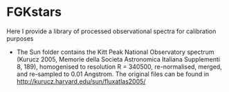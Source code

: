 # FGKstars
Here I provide a library of processed observational spectra for calibration purposes
- The Sun folder contains the Kitt Peak National Observatory spectrum (Kurucz 2005, Memorie della Societa Astronomica Italiana Supplementi 8, 189), homogenised to resolution R = 340500, re-normalised, merged, and re-sampled to 0.01 Angstrom. The original files can be found in http://kurucz.harvard.edu/sun/fluxatlas2005/
